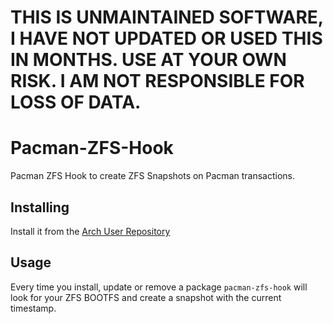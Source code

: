 # THIS IS UNMAINTAINED SOFTWARE, I HAVE NOT UPDATED OR USED THIS IN MONTHS. USE AT YOUR OWN RISK. I AM NOT RESPONSIBLE FOR LOSS OF DATA.



# Pacman-ZFS-Hook
Pacman ZFS Hook to create ZFS Snapshots on Pacman transactions.

## Installing

Install it from the [Arch User Repository](https://aur.archlinux.org/packages/pacman-zfs-hook)

## Usage

Every time you install, update or remove a package `pacman-zfs-hook` will look for your ZFS BOOTFS and create a snapshot with the current timestamp.
